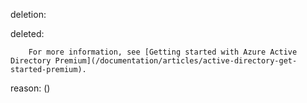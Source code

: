deletion:

deleted:

		For more information, see [Getting started with Azure Active Directory Premium](/documentation/articles/active-directory-get-started-premium).

reason: ()

